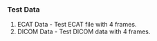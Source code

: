 ### Test Data

1. ECAT Data - Test ECAT file with 4 frames.
2. DICOM Data - Test DICOM data with 4 frames.
